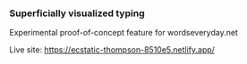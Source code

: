 ### Superficially visualized typing

Experimental proof-of-concept feature for wordseveryday.net

Live site: https://ecstatic-thompson-8510e5.netlify.app/